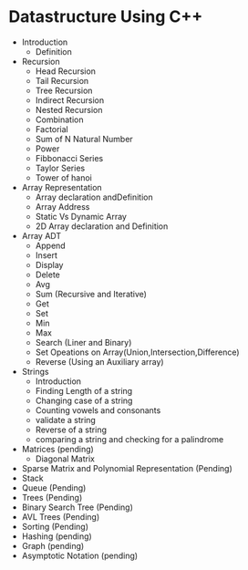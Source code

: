 # Datastructure Using C++

* Introduction
  * Definition
* Recursion
  * Head Recursion
  * Tail Recursion
  * Tree Recursion
  * Indirect Recursion
  * Nested Recursion
  * Combination
  * Factorial
  * Sum of N Natural Number
  * Power
  * Fibbonacci Series
  * Taylor Series
  * Tower of hanoi
* Array Representation
  * Array declaration andDefinition
  * Array Address
  * Static Vs Dynamic Array
  * 2D Array declaration and Definition
* Array ADT
  * Append
  * Insert
  * Display
  * Delete
  * Avg
  * Sum (Recursive and Iterative)
  * Get
  * Set
  * Min
  * Max
  * Search (Liner and Binary)
  * Set Opeations on Array(Union,Intersection,Difference)
  * Reverse (Using an Auxiliary array)
* Strings
  * Introduction
  * Finding Length of a string
  * Changing case of a string
  * Counting vowels and consonants
  * validate a string
  * Reverse of a string
  * comparing a string and checking for a palindrome
* Matrices (pending)
  * Diagonal Matrix
* Sparse Matrix and Polynomial Representation (Pending)
* Stack
* Queue (Pending)
* Trees (Pending)
* Binary Search Tree (Pending)
* AVL Trees (Pending)
* Sorting (Pending)
* Hashing (pending)
* Graph (pending)
* Asymptotic Notation (pending)
